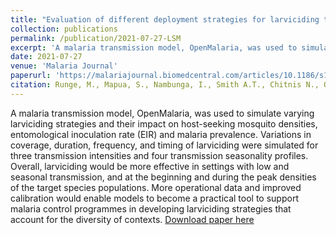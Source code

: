 ```yaml
---
title: "Evaluation of different deployment strategies for larviciding to control malaria: a simulation study"
collection: publications
permalink: /publication/2021-07-27-LSM
excerpt: 'A malaria transmission model, OpenMalaria, was used to simulate varying larviciding strategies and their impact on host-seeking mosquito densities, entomological inoculation rate (EIR) and malaria prevalence. Variations in coverage, duration, frequency, and timing of larviciding were simulated for three transmission intensities and four transmission seasonality profiles'
date: 2021-07-27
venue: 'Malaria Journal'
paperurl: 'https://malariajournal.biomedcentral.com/articles/10.1186/s12936-021-03854-4'
citation: Runge, M., Mapua, S., Nambunga, I., Smith A.T., Chitnis N., Okumu F., Pothin E.. Evaluation of different deployment strategies for larviciding to control malaria: a simulation study. Malar J 20, 324 (2021). https://doi.org/10.1186/s12936-021-03854-4
---
```


A malaria transmission model, OpenMalaria, was used to simulate varying larviciding strategies and their impact on host-seeking mosquito densities, entomological inoculation rate (EIR) and malaria prevalence. Variations in coverage, duration, frequency, and timing of larviciding were simulated for three transmission intensities and four transmission seasonality profiles.
Overall, larviciding would be more effective in settings with low and seasonal transmission, and at the beginning and during the peak densities of the target species populations.
More operational data and improved calibration would enable models to become a practical tool to support malaria control programmes in developing larviciding strategies that account for the diversity of contexts.
[Download paper here](https://malariajournal.biomedcentral.com/articles/10.1186/s12936-021-03854-4)
